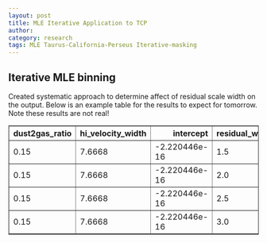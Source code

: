 ```yaml
---
layout: post
title: MLE Iterative Application to TCP
author: 
category: research
tags: MLE Taurus-California-Perseus Iterative-masking
---
```


## Iterative MLE binning 

Created systematic approach to determine affect of residual scale width on the
output. Below is an example table for the results to expect for tomorrow. Note
these results are not real!

<table border="1" class="dataframe">
  <thead>
    <tr style="text-align: right;">
      <th>dust2gas_ratio</th>
      <th>hi_velocity_width</th>
      <th>intercept</th>
      <th>residual_width_scale</th>
    </tr>
  </thead>
  <tbody>
    <tr>
      <td> 0.15</td>
      <td> 7.6668</td>
      <td>-2.220446e-16</td>
      <td> 1.5</td>
    </tr>
    <tr>
      <td> 0.15</td>
      <td> 7.6668</td>
      <td>-2.220446e-16</td>
      <td> 2.0</td>
    </tr>
    <tr>
      <td> 0.15</td>
      <td> 7.6668</td>
      <td>-2.220446e-16</td>
      <td> 2.5</td>
    </tr>
    <tr>
      <td> 0.15</td>
      <td> 7.6668</td>
      <td>-2.220446e-16</td>
      <td> 3.0</td>
    </tr>
  </tbody>
</table>




